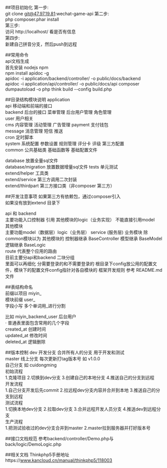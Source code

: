 ##项目初始化
第一步:  
git clone git@47.97.19.81:wechat-game-api 
第二步:  
php composer.phar install  
第三步:  
访问 http://localhost/ 看是否有信息  
第四步:  
新建自己拼音分支，然后push到远程
  
##常用命令  
api文档生成   
首先安装 nodejs npm  
npm install apidoc -g  
apidoc -i application/backend/controller/ -o public/docs/backend   
apidoc -i application/api/controller/ -o public/docs/api 
composer dumpautoload -o
php think build --config build.php 

##目录结构模块说明
application  
api 移动端和前端的接口  
backend 后台的接口 菜单管理 后台用户管理 角色管理    
user 用户相关  
cms 内容管理 活动管理 广告管理
payment 支付钱包       
message 消息管理 短信 推送  
cron 定时脚本  
system 系统配置 参数设置 规则管理 评分卡 评级 第三方配置  
common 公共基础类 基础函数等 基础配置文件  
  
database 放置全量sql文件  
database/migration 放置数据增量sql文件 
tests 单元测试  
extend/helper 工具类  
extend/service 第三方调用二次封装  
extend/thirdpart 第三方接口类（非composer 第三方） 

##开发注意事项
如果第三方有依赖包，通过composer引入  
如果没有放到extend 目录下

api 和 backend   
    主要功能入口控制器 引用 其他模块的logic（业务实现） 不能直接引用model  
其他模块  
    主要功能model（数据层）logic（业务层） service (服务层)
业务模块 除common模块以为 其他模块的 控制器继承 BaseController 模型继承 BaseModel 逻辑继承 BaseLogic   
route 代表整个应用的路由  
目前主要分api和backend 二块分组  
里面可以再细化 分需要登录的和不需要登录的 
根目录下config放公用的配置文件，模块下的配置文件config指针对各自模块的 
框架开发规则 参考 README.md 文件

##表结构命名  
前缀以项目 miyin_  
模块前缀 user_  
字段小写 多个单词用_进行分割

比如 miyin_backend_user 后台用户  
·
普通表里面包含常用的几个字段  
created_at 创建时间  
updated_at 修改时间  
deleted_at 逻辑删除  

##版本控制
dev 开发分支 合并所有人的分支 用于开发和测试  
master 线上分支 每次更新打tag版本号 如 v1.0.0  
自己分支 如 cuidongming   
初始流程  
 1.克隆项目 2.切换到dev分支 3.创建自己的本地分支   4.推送自己的分支到远程  
开发流程  
 1.自己分支开发后先commit 2.拉远程dev分支内容并合并到本地   3.推送自己的分支到远程  
测试流程   
1.切换本地dev分支 2.拉取dev分支 3.合并远程开发人员分支   4.推送dev到远程分支  
生产流程   
1.把测试验收过的dev分支合并到master 2.master拉到服务器并打好版本号

##接口文档规范
参考backend/controller/Demo.php与back/logic/DemoLogic.php


##相关文档
Thinkphp5手册地址https://www.kancloud.cn/manual/thinkphp5/118003